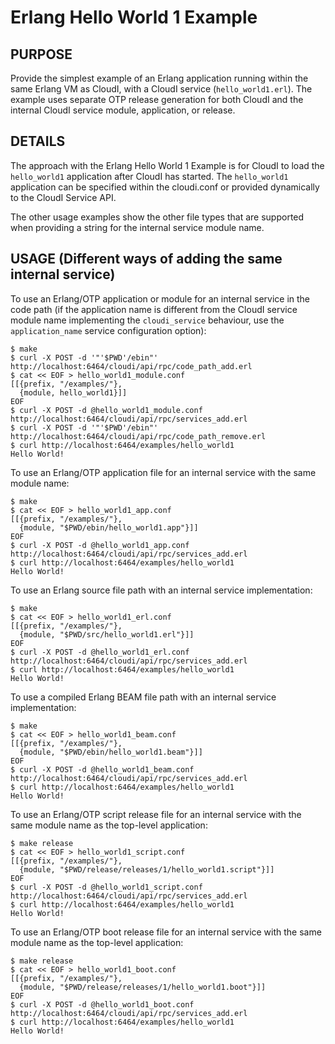 # Erlang Hello World 1 Example

## PURPOSE

Provide the simplest example of an Erlang application running within the same
Erlang VM as CloudI, with a CloudI service (`hello_world1.erl`).  The example
uses separate OTP release generation for both CloudI and the internal
CloudI service module, application, or release.

## DETAILS

The approach with the Erlang Hello World 1 Example is for CloudI to load the
`hello_world1` application after CloudI has started.  The `hello_world1`
application can be specified within the cloudi.conf or provided
dynamically to the CloudI Service API.

The other usage examples show the other file types that are supported
when providing a string for the internal service module name.

## USAGE (Different ways of adding the same internal service)

To use an Erlang/OTP application or module for an internal service in the code path (if the application name is different from the CloudI service module name implementing the `cloudi_service` behaviour, use the `application_name` service configuration option):

    $ make
    $ curl -X POST -d '"'$PWD'/ebin"' http://localhost:6464/cloudi/api/rpc/code_path_add.erl
    $ cat << EOF > hello_world1_module.conf
    [[{prefix, "/examples/"},
      {module, hello_world1}]]
    EOF
    $ curl -X POST -d @hello_world1_module.conf http://localhost:6464/cloudi/api/rpc/services_add.erl
    $ curl -X POST -d '"'$PWD'/ebin"' http://localhost:6464/cloudi/api/rpc/code_path_remove.erl
    $ curl http://localhost:6464/examples/hello_world1
    Hello World!

To use an Erlang/OTP application file for an internal service with the same
module name:

    $ make
    $ cat << EOF > hello_world1_app.conf
    [[{prefix, "/examples/"},
      {module, "$PWD/ebin/hello_world1.app"}]]
    EOF
    $ curl -X POST -d @hello_world1_app.conf http://localhost:6464/cloudi/api/rpc/services_add.erl
    $ curl http://localhost:6464/examples/hello_world1
    Hello World!

To use an Erlang source file path with an internal service implementation:

    $ make
    $ cat << EOF > hello_world1_erl.conf
    [[{prefix, "/examples/"},
      {module, "$PWD/src/hello_world1.erl"}]]
    EOF
    $ curl -X POST -d @hello_world1_erl.conf http://localhost:6464/cloudi/api/rpc/services_add.erl
    $ curl http://localhost:6464/examples/hello_world1
    Hello World!

To use a compiled Erlang BEAM file path with an internal service implementation:

    $ make
    $ cat << EOF > hello_world1_beam.conf
    [[{prefix, "/examples/"},
      {module, "$PWD/ebin/hello_world1.beam"}]]
    EOF
    $ curl -X POST -d @hello_world1_beam.conf http://localhost:6464/cloudi/api/rpc/services_add.erl
    $ curl http://localhost:6464/examples/hello_world1
    Hello World!

To use an Erlang/OTP script release file for an internal service with the
same module name as the top-level application:

    $ make release
    $ cat << EOF > hello_world1_script.conf
    [[{prefix, "/examples/"},
      {module, "$PWD/release/releases/1/hello_world1.script"}]]
    EOF
    $ curl -X POST -d @hello_world1_script.conf http://localhost:6464/cloudi/api/rpc/services_add.erl
    $ curl http://localhost:6464/examples/hello_world1
    Hello World!

To use an Erlang/OTP boot release file for an internal service with the
same module name as the top-level application:

    $ make release
    $ cat << EOF > hello_world1_boot.conf
    [[{prefix, "/examples/"},
      {module, "$PWD/release/releases/1/hello_world1.boot"}]]
    EOF
    $ curl -X POST -d @hello_world1_boot.conf http://localhost:6464/cloudi/api/rpc/services_add.erl
    $ curl http://localhost:6464/examples/hello_world1
    Hello World!


